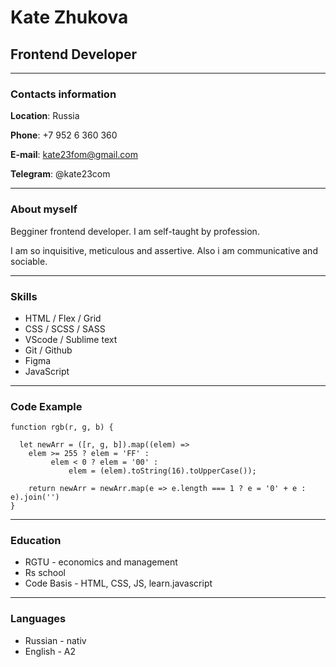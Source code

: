 # __Kate Zhukova__

## Frontend Developer

----

### Contacts information

__Location__: Russia

__Phone__: +7 952 6 360 360

__E-mail__: kate23fom@gmail.com

__Telegram__: @kate23com

----

### About myself

Begginer frontend developer. I am self-taught by profession. 

I am so inquisitive, meticulous and assertive. Also i am communicative and sociable.

----

### Skills

* HTML / Flex / Grid
* CSS / SCSS / SASS
* VScode / Sublime text
* Git / Github
* Figma
* JavaScript

----
### Code Example
    function rgb(r, g, b) {

      let newArr = ([r, g, b]).map((elem) => 
        elem >= 255 ? elem = 'FF' : 
             elem < 0 ? elem = '00' :
                 elem = (elem).toString(16).toUpperCase());

        return newArr = newArr.map(e => e.length === 1 ? e = '0' + e : e).join('')
    }

----
### Education

* RGTU - economics and management
* Rs school 
* Code Basis - HTML, CSS, JS, learn.javascript
----
### Languages
* Russian - nativ
* English - A2
